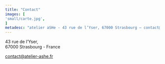 ```yaml
---
title: "Contact"
images: [
'small/carte.jpg',
]
metadesc: "atelier aSHe - 43 rue de l’Yser, 67000 Strasbourg – contact@atelier-ashe.fr – 0608285114"
---
```

43 rue de l’Yser,<br />
67000 Strasbourg - France

<a href="mailto:contact@atelier-ashe.fr">contact@atelier-ashe.fr</a>
